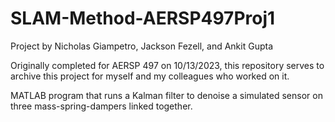 # SLAM-Method-AERSP497Proj1

Project by Nicholas Giampetro, Jackson Fezell, and Ankit Gupta

Originally completed for AERSP 497 on 10/13/2023, this repository serves to archive this project for myself and my colleagues who worked on it.

MATLAB program that runs a Kalman filter to denoise a simulated sensor on three mass-spring-dampers linked together.
